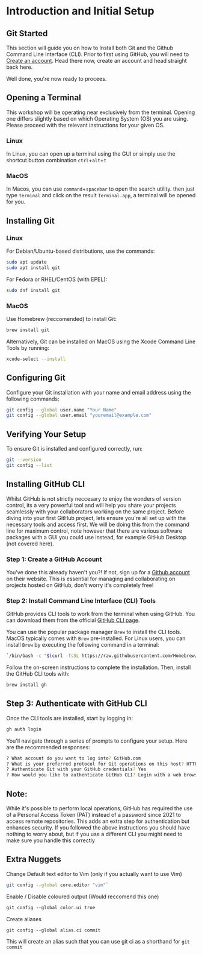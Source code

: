 # Introduction and Initial Setup

## Git Started
This section will guide you on how to Install both Git and the Github Command Line Interface (CLI). Prior to first using GitHub, you will need to [Create an account](https://github.com/). Head there now, create an account and head straight back here.

Well done, you're now ready to procees. 


## Opening a Terminal
This workshop will be operating near exclusively from the terminal. Opening one differs slightly based on which Operating System (OS) you are using. Please proceed with the relevant instructions for your given OS.

### Linux
In Linux, you can open up a terminal using the GUI or simply use the shortcut button combination `ctrl`+`alt`+`t`

### MacOS
In Macos, you can use `command`+`spacebar` to open the search utility. then just type `terminal` and click on the result `Terminal.app`, a terminal will be opened for you.

## Installing Git

### Linux

For Debian/Ubuntu-based distributions, use the commands:

```bash
sudo apt update
sudo apt install git
```

For Fedora or RHEL/CentOS (with EPEL):
```bash
sudo dnf install git
```

### MacOS

Use Homebrew (reccomended) to install Git:

```bash
brew install git
```
Alternatively, Git can be installed on MacOS using the Xcode Command Line Tools by running:

```bash
xcode-select --install
```

## Configuring Git

Configure your Git installation with your name and email address using the following commands:
```bash
git config --global user.name "Your Name"
git config --global user.email "youremail@example.com"
```

## Verifying Your Setup
To ensure Git is installed and configured correctly, run:
```bash
git --version
git config --list
```

## Installing GitHub CLI
Whilst GitHub is not strictly neccesary to enjoy the wonders of version control, its a very powerful tool and will help you share your projects seamlessly with your collaborators working on the same project. Before diving into your first GitHub project, lets ensure you're all set up with the necessary tools and access first. We will be doing this from the command line for maximum control, note however that there are various software packages with a GUI you could use instead, for example GitHub Desktop (not covered here).

### Step 1: Create a GitHub Account

You've done this already haven't you?! If not, sign up for a [Github account](https://github.com/) on their website. This is essential for managing and collaborating on projects hosted on GitHub, don't worry it's completely free!

### Step 2: Install Command Line Interface (CLI) Tools

GitHub provides CLI tools to work from the terminal when using GitHub. You can download them from the official [GitHub CLI page](https://github.com/cli/cli?tab=readme-ov-file#installation).

You can use the popular package manager `Brew` to install the CLI tools. MacOS typically comes with `Brew` pre-installed. For Linux users, you can install `Brew` by executing the following command in a terminal:

```bash
`/bin/bash -c "$(curl -fsSL https://raw.githubusercontent.com/Homebrew/install/HEAD/install.sh)"`
```

Follow the on-screen instructions to complete the installation. Then, install the GitHub CLI tools with:

```bash
brew install gh
```

## Step 3: Authenticate with GitHub CLI

Once the CLI tools are installed, start by logging in:

```bash
gh auth login
```

You'll navigate through a series of prompts to configure your setup. Here are the recommended responses:

```bash
? What account do you want to log into? GitHub.com
? What is your preferred protocol for Git operations on this host? HTTPS
? Authenticate Git with your GitHub credentials? Yes 
? How would you like to authenticate GitHub CLI? Login with a web browser
```

## Note:
While it's possible to perform local operations, GitHub has required the use of a Personal Access Token (PAT) instead of a password since 2021 to access remote repositories. This adds an extra step for authentication but enhances security. If you followed the above instructions you should have nothing to worry about, but if you use a different CLI you might need to make sure you handle this correctly

## Extra Nuggets

Change Default text editor to Vim (only if you actually want to use Vim)
```bash
git config --global core.editor "vim"`
```

Enable / Disable coloured output (Would reccomend this one)
```bash
git config --global color.ui true
```

Create aliases
```bash
git config --global alias.ci commit
```
This will create an alias such that you can use git ci as a shorthand for `git commit`
